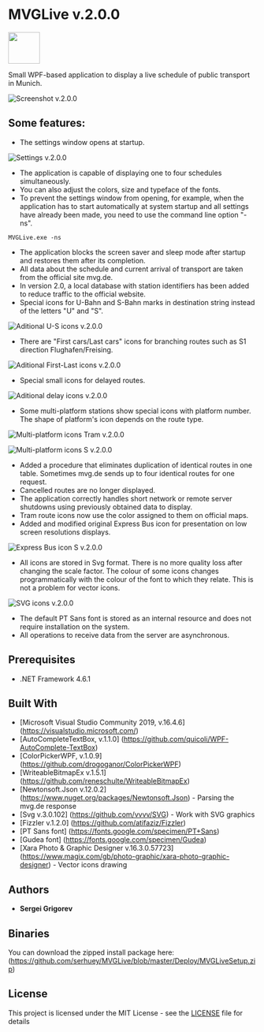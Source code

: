 # MVGLive v.2.0.0
<img src="https://raw.githubusercontent.com/serhuey/MVGLive/master/GraphicsSource/AppIcon.svg?sanitize=true" height="64">

Small WPF-based application to display a live schedule of public transport in Munich.

![Screenshot v.2.0.0](https://raw.githubusercontent.com/serhuey/MVGLive/master/Images/Screenshot_1.png)

## Some features:

- The settings window opens at startup.

![Settings v.2.0.0](https://raw.githubusercontent.com/serhuey/MVGLive/master/Images/SettingsWindow_0.png)


- The application is capable of displaying one to four schedules simultaneously.
- You can also adjust the colors, size and typeface of the fonts.
- To prevent the settings window from opening, for example, when the application has to start automatically at system startup and all settings have already been made, you need to use the command line option "-ns".

```
MVGLive.exe -ns
```

- The application blocks the screen saver and sleep mode after startup and restores them after its completion.
- All data about the schedule and current arrival of transport are taken from the official site mvg.de.
- In version 2.0, a local database with station identifiers has been added to reduce traffic to the official website.
- Special icons for U-Bahn and S-Bahn marks in destination string instead of the letters "U" and "S".

![Aditional U-S icons v.2.0.0](https://raw.githubusercontent.com/serhuey/MVGLive/master/Images/3d_AdditionalDestinationUSIcons.png)


- There are "First cars/Last cars" icons for branching routes such as S1 direction Flughafen/Freising.

![Aditional First-Last icons v.2.0.0](https://raw.githubusercontent.com/serhuey/MVGLive/master/Images/ForkedLines.png)


- Special small icons for delayed routes.

![Aditional delay icons v.2.0.0](https://raw.githubusercontent.com/serhuey/MVGLive/master/Images/DelayIcon.png)


- Some multi-platform stations show special icons with platform number. The shape of platform's icon depends on the route type.

![Multi-platform icons Tram v.2.0.0](https://raw.githubusercontent.com/serhuey/MVGLive/master/Images/HstIcon.png)

![Multi-platform icons S v.2.0.0](https://raw.githubusercontent.com/serhuey/MVGLive/master/Images/GleisIcon.png)


- Added a procedure that eliminates duplication of identical routes in one table. Sometimes mvg.de sends up to four identical routes for one request.
- Cancelled routes are no longer displayed.
- The application correctly handles short network or remote server shutdowns using previously obtained data to display.
- Tram route icons now use the color assigned to them on official maps.
- Added and modified original Express Bus icon for presentation on low screen resolutions displays.

![Express Bus icon S v.2.0.0](https://raw.githubusercontent.com/serhuey/MVGLive/master/Images/ExpressBusIcon.png)


- All icons are stored in Svg format. There is no more quality loss after changing the scale factor. The colour of some icons changes programmatically with the colour of the font to which they relate. This is not a problem for vector icons.

![SVG icons v.2.0.0](https://raw.githubusercontent.com/serhuey/MVGLive/master/Images/6_SVG_Example.png)

- The default PT Sans font is stored as an internal resource and does not require installation on the system.
- All operations to receive data from the server are asynchronous.

## Prerequisites

- .NET Framework 4.6.1

## Built With

* [Microsoft Visual Studio Community 2019, v.16.4.6] (https://visualstudio.microsoft.com/)
* [AutoCompleteTextBox, v.1.1.0] (https://github.com/quicoli/WPF-AutoComplete-TextBox)
* [ColorPickerWPF, v.1.0.9] (https://github.com/drogoganor/ColorPickerWPF)
* [WriteableBitmapEx v.1.5.1] (https://github.com/reneschulte/WriteableBitmapEx)
* [Newtonsoft.Json v.12.0.2] (https://www.nuget.org/packages/Newtonsoft.Json) - Parsing the mvg.de response
* [Svg v.3.0.102] (https://github.com/vvvv/SVG) - Work with SVG graphics
* [Fizzler v.1.2.0] (https://github.com/atifaziz/Fizzler)
* [PT Sans font] (https://fonts.google.com/specimen/PT+Sans)
* [Gudea font] (https://fonts.google.com/specimen/Gudea)
* [Xara Photo & Graphic Designer v.16.3.0.57723] (https://www.magix.com/gb/photo-graphic/xara-photo-graphic-designer) - Vector icons drawing

## Authors

* **Sergei Grigorev** 

## Binaries

You can download the zipped install package here: 
(https://github.com/serhuey/MVGLive/blob/master/Deploy/MVGLiveSetup.zip)

## License

This project is licensed under the MIT License - see the [LICENSE](LICENSE) file for details

